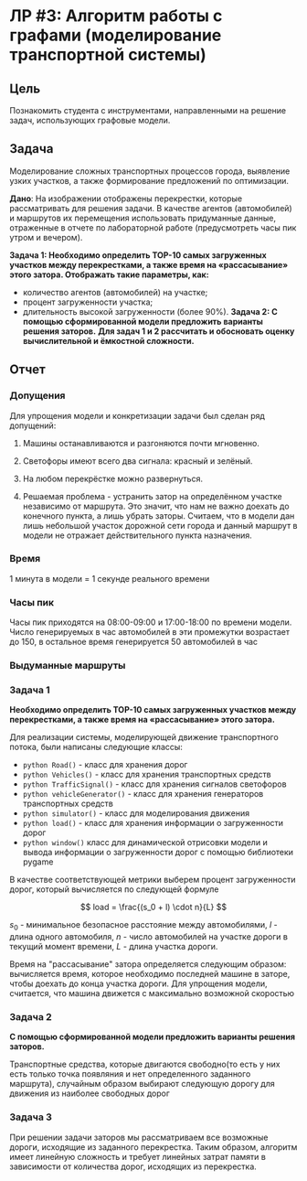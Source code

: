 # ЛР #3: Алгоритм работы с графами (моделирование транспортной системы)

## Цель

Познакомить студента с инструментами, направленными на решение задач, использующих
графовые модели.

## Задача
Моделирование сложных транспортных процессов города, выявление узких участков, а также
формирование предложений по оптимизации.

**Дано**: На изображении отображены перекрестки, которые рассматривать для решения задачи.
В качестве агентов (автомобилей) и маршрутов их перемещения использовать придуманные
данные, отраженные в отчете по лабораторной работе (предусмотреть часы пик утром и
вечером).



**Задача 1: Необходимо определить TOP-10 самых загруженных участков
между перекрестками, а также время на «рассасывание» этого затора.
Отображать такие параметры, как:**
* количество агентов (автомобилей) на участке;
* процент загруженности участка;
* длительность высокой загруженности (более 90%).
**Задача 2: С помощью сформированной модели предложить варианты
решения заторов.**
**Для задач 1 и 2 рассчитать и обосновать оценку вычислительной и
ёмкостной сложности.**

## Отчет

### Допущения

Для упрощения модели и конкретизации задачи был сделан ряд допущений:

1. Машины останавливаются и разгоняются почти мгновенно.

2. Светофоры имеют всего два сигнала: красный и зелёный.

3. На любом перекрёстке можно развернуться.

4. Решаемая проблема - устранить затор на определённом участке независимо от маршрута. Это значит, что нам не важно доехать до конечного пункта, а лишь убрать заторы. 
Считаем, что в модели дан лишь небольшой участок дорожной сети города и данный маршрут в модели не отражает действительного пункта назначения.

### Время

1 минута в модели = 1 секунде реального времени

### Часы пик

Часы пик приходятся на 08:00-09:00 и 17:00-18:00 по времени модели. Число генерируемых в час автомобилей в эти промежутки возрастает до 150, в остальное время генерируется 50 автомобилей в час

### Выдуманные маршруты

### Задача 1
**Необходимо определить TOP-10 самых загруженных участков
между перекрестками, а также время на «рассасывание» этого затора.**

Для реализации системы, моделирующей движение транспортного потока, были написаны следующие классы:

* ```python Road()``` - класс для хранения дорог
* ```python Vehicles()``` - класс для хранения транспортных средств
* ```python TrafficSignal()``` - класс для хранения сигналов светофоров
* ```python vehicleGenerator()``` - класс для хранения генераторов транспортных средств
* ```python simulator()``` - класс для моделирования движения
* ```python load()``` - класс для хранения информации о загруженности дорог
* ```python window()``` класс для динамической отрисовки модели и вывода информации о загруженности дорог с помощью библиотеки pygame



В качестве соответствующей метрики выберем процент загруженности дорог, который вычисляется по следующей формуле

$$
load = \frac{(s_0 + l) \cdot n}{L}
$$

$s_0$ - минимальное безопасное расстояние между автомобилями, $l$ - длина одного автомобиля, $n$ - число автомобилей на участке дороги в текущий момент времени, $L$ - длина участка дороги.

Время на "рассасывание" затора определяется следующим образом: вычисляется время, которое необходимо последней машине в заторе, чтобы доехать до конца участка дороги. Для упрощения модели, считается, что машина движется с максимально возможной скоростью

### Задача 2

**С помощью сформированной модели предложить варианты
решения заторов.**

Транспортные средства, которые двигаются свободно(то есть у них есть только точка появляния и нет определенного заданного маршрута), случайным образом выбирают следующую дорогу для движения из наиболее свободных дорог

### Задача 3

При решении задачи заторов мы рассматриваем все возможные дороги, исходящие из заданного перекрестка. Таким образом, алгоритм имеет линейную сложность и требует линейных затрат памяти
в зависимости от количества дорог, исходящих из перекрестка.
